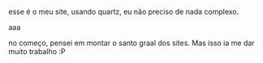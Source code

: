 esse é o meu site, usando quartz, eu não preciso de nada complexo.

aaa

no começo, pensei em montar o santo graal dos sites. Mas isso ia me dar muito trabalho :P